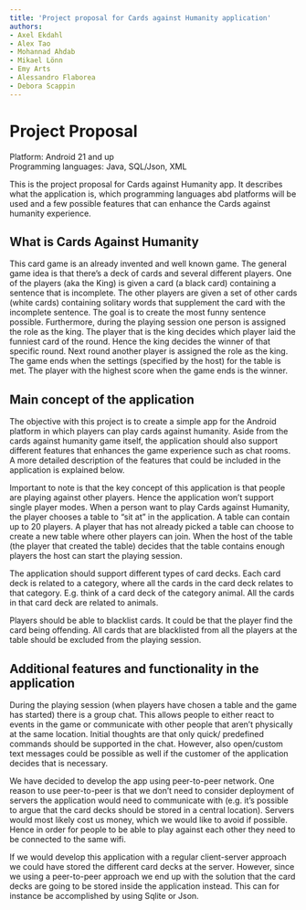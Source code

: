```yaml
---
title: 'Project proposal for Cards against Humanity application'
authors: 
- Axel Ekdahl
- Alex Tao
- Mohannad Ahdab
- Mikael Lönn
- Emy Arts
- Alessandro Flaborea
- Debora Scappin
---
```


# Project Proposal

Platform: Android 21 and up  
Programming languages: Java, SQL/Json, XML  
  
This is the project proposal for Cards against Humanity app. It describes what the application is, which programming languages
abd platforms will be used and a few possible features that can enhance the Cards against humanity experience.  

## What is Cards Against Humanity
This card game is an already invented and well known game. The general game idea is that there’s a deck of cards and several different players. One of the players (aka the King) is given a card (a black card) containing a sentence that is incomplete. The other players are given a set of other cards (white cards) containing solitary words that supplement the card with the incomplete sentence. The goal is to create the most funny sentence possible. Furthermore, during the playing session one person is assigned the role as the king. The player that is the king decides which player laid the funniest card of the round. Hence the king decides the winner of that specific round. Next round another player is assigned the role as the king. The game ends when the settings (specified by the host) for the table is met. The player with the highest score when the game ends is the winner.

## Main concept of the application
The objective with this project is to create a simple app for the Android platform in which players can play cards against humanity. Aside from the cards against humanity game itself, the application should also support different features that enhances the game experience such as chat rooms. A more detailed description of the features that could be included in the application is explained below.

Important to note is that the key concept of this application is that people are playing against other players. Hence the application won’t support single player modes. When a person want to play Cards against Humanity, the player chooses a table to “sit at” in the application. A table can contain up to 20 players. A player that has not already picked a table can choose to create a new table where other players can join. When the host of the table (the player that created the table) decides that the table contains enough players the host can start the playing session. 

The application should support different types of card decks. Each card deck is related to a category, where all the cards in the card deck relates to that category. E.g. think of a card deck of the category animal. All the cards in that card deck are related to animals.  

Players should be able to blacklist cards. It could be that the player find the card being offending. All cards that are blacklisted from all the players at the table should be excluded from the playing session. 

## Additional features and functionality in the application
During the playing session (when players have chosen a table and the game has started) there is a group chat. This allows people to either react to events in the game or communicate with other people that aren’t physically at the same location. Initial thoughts are that only quick/ predefined commands should be supported in the chat. However, also open/custom text messages could be possible as well if the customer of the application decides that is necessary. 

We have decided to develop the app using peer-to-peer network. One reason to use peer-to-peer is that we don’t need to consider deployment of servers the application would need to communicate with (e.g. it’s possible to argue that the card decks should be stored in a central location). Servers would most likely cost us money, which we would like to avoid if possible. Hence in order for people to be able to play against each other they need to be connected to the same wifi. 

If we would develop this application with a regular client-server approach we could have stored the different card decks at the server. However, since we using a peer-to-peer approach we end up with the solution that the card decks are going to be stored inside the application instead. This can for instance be accomplished by using Sqlite or Json. 
